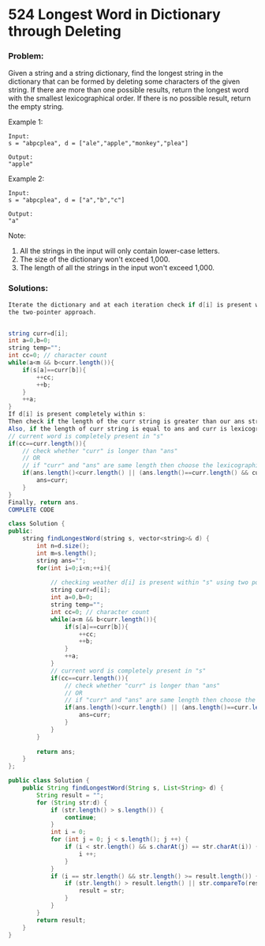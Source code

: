 # 524 Longest Word in Dictionary through Deleting

### Problem:

Given a string and a string dictionary, find the longest string in the dictionary that can be formed by deleting some characters of the given string. If there are more than one possible results, return the longest word with the smallest lexicographical order. If there is no possible result, return the empty string.

Example 1:

```
Input:
s = "abpcplea", d = ["ale","apple","monkey","plea"]

Output: 
"apple"
```

Example 2:

```
Input:
s = "abpcplea", d = ["a","b","c"]

Output: 
"a"
```

Note:  
1. All the strings in the input will only contain lower-case letters.  
2. The size of the dictionary won't exceed 1,000.  
3. The length of all the strings in the input won't exceed 1,000.

### Solutions:

```java
Iterate the dictionary and at each iteration check if d[i] is present within input string s, using 
the two-pointer approach.


string curr=d[i];
int a=0,b=0;
string temp="";
int cc=0; // character count
while(a<m && b<curr.length()){
	if(s[a]==curr[b]){
		++cc;
		++b;
	}
	++a;
}
If d[i] is present completely within s:
Then check if the length of the curr string is greater than our ans string, if so update ans, that is ans = curr.
Also, if the length of curr string is equal to ans and curr is lexicographically smaller than ans, then update ans with curr, that is ans=curr.
// current word is completely present in "s"
if(cc==curr.length()){ 
	// check whether "curr" is longer than "ans"
	// OR
	// if "curr" and "ans" are same length then choose the lexicographically smaller one
	if(ans.length()<curr.length() || (ans.length()==curr.length() && curr<ans)){
		ans=curr;
	}
}
Finally, return ans.
COMPLETE CODE

class Solution {
public:
    string findLongestWord(string s, vector<string>& d) {
        int n=d.size();
        int m=s.length();
        string ans="";
        for(int i=0;i<n;++i){
            
            // checking weather d[i] is present within "s" using two pointer approach
            string curr=d[i];
            int a=0,b=0;
            string temp="";
            int cc=0; // character count
            while(a<m && b<curr.length()){
                if(s[a]==curr[b]){
                    ++cc;
                    ++b;
                }
                ++a;
            }
            // current word is completely present in "s"
            if(cc==curr.length()){ 
                // check whether "curr" is longer than "ans"
                // OR
                // if "curr" and "ans" are same length then choose the lexicographically smaller one
                if(ans.length()<curr.length() || (ans.length()==curr.length() && curr<ans)){
                    ans=curr;
                }
            }
        }
        
        return ans;
    }
};
```

```java
public class Solution {
    public String findLongestWord(String s, List<String> d) {
        String result = "";
        for (String str:d) {
            if (str.length() > s.length()) {
                continue;
            }
            int i = 0;
            for (int j = 0; j < s.length(); j ++) {
                if (i < str.length() && s.charAt(j) == str.charAt(i)) {
                    i ++;
                }
            }
            if (i == str.length() && str.length() >= result.length()) {
                if (str.length() > result.length() || str.compareTo(result) < 0) {
                    result = str;
                }
            }
        }
        return result;
    }
}
```



